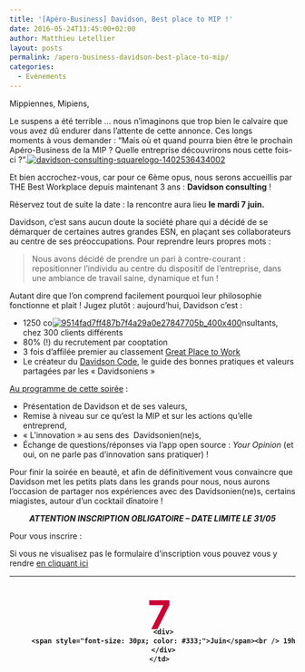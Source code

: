 ```yaml
---
title: '[Apéro-Business] Davidson, Best place to MIP !'
date: 2016-05-24T13:45:00+02:00
author: Matthieu Letellier
layout: posts
permalink: /apero-business-davidson-best-place-to-mip/
categories:
  - Evènements
---
```

Mippiennes, Mipiens,

Le suspens a été terrible &#8230; nous n&#8217;imaginons que trop bien le calvaire que vous avez dû endurer dans l&#8217;attente de cette annonce. Ces longs moments à vous demander : &#8220;Mais où et quand pourra bien être le prochain Apéro-Business de la MIP ? Quelle entreprise découvrirons nous cette fois-ci ?&#8221;.[<img class="alignright wp-image-3600" src="/assets/uploads/2016/05/davidson-consulting-squarelogo-1402536434002.png" alt="davidson-consulting-squarelogo-1402536434002" width="130" height="130" srcset="/assets/uploads/2016/05/davidson-consulting-squarelogo-1402536434002.png 200w, /assets/uploads/2016/05/davidson-consulting-squarelogo-1402536434002-150x150.png 150w, /assets/uploads/2016/05/davidson-consulting-squarelogo-1402536434002-100x100.png 100w" sizes="(max-width: 130px) 100vw, 130px" />](/assets/uploads/2016/05/davidson-consulting-squarelogo-1402536434002.png)

Et bien accrochez-vous, car pour ce 6ème opus, nous serons accueillis par THE Best Workplace depuis maintenant 3 ans : **Davidson consulting** !

Réservez tout de suite la date : la rencontre aura lieu **le mardi 7 juin.**

Davidson, c&#8217;est sans aucun doute la société phare qui a décidé de se démarquer de certaines autres grandes ESN, en plaçant ses collaborateurs au centre de ses préoccupations. Pour reprendre leurs propres mots :

> Nous avons décidé de prendre un pari à contre-courant : repositionner l’individu au centre du dispositif de l’entreprise, dans une ambiance de travail saine, dynamique et fun !

Autant dire que l&#8217;on comprend facilement pourquoi leur philosophie fonctionne et plait ! Jugez plutôt : aujourd&#8217;hui, Davidson c&#8217;est :

  * 1250 co[<img class="wp-image-3601 alignleft" src="/assets/uploads/2016/05/9514fad7ff487b7f4a29a0e27847705b_400x400-300x300.png" alt="9514fad7ff487b7f4a29a0e27847705b_400x400" width="120" height="120" srcset="/assets/uploads/2016/05/9514fad7ff487b7f4a29a0e27847705b_400x400-300x300.png 300w, /assets/uploads/2016/05/9514fad7ff487b7f4a29a0e27847705b_400x400-150x150.png 150w, /assets/uploads/2016/05/9514fad7ff487b7f4a29a0e27847705b_400x400-100x100.png 100w, /assets/uploads/2016/05/9514fad7ff487b7f4a29a0e27847705b_400x400.png 400w" sizes="(max-width: 120px) 100vw, 120px" />](/assets/uploads/2016/05/9514fad7ff487b7f4a29a0e27847705b_400x400.png)nsultants, chez 300 clients différents
  * 80% (!) du recrutement par cooptation
  * 3 fois d&#8217;affilée premier au classement [Great Place to Work](https://www.greatplacetowork.fr/meilleures-entreprises/best-workplaces-france)
  * Le créateur du [Davidson Code](https://www.davidson.fr/le-davidson-code-chapitre-1/), le guide des bonnes pratiques et valeurs partagées par les « Davidsoniens »

<span style="text-decoration: underline;">Au programme de cette soirée</span> :

  * Présentation de Davidson et de ses valeurs,
  * Remise à niveau sur ce qu&#8217;est la MIP et sur les actions qu&#8217;elle entreprend,
  * « L&#8217;innovation » au sens des  Davidsonien(ne)s,
  * Échange de questions/réponses via l&#8217;app open source : _Your Opinion_ (et oui, on ne parle pas d&#8217;innovation sans pratiquer) !

Pour finir la soirée en beauté, et afin de définitivement vous convaincre que Davidson met les petits plats dans les grands pour nous, nous aurons l&#8217;occasion de partager nos expériences avec des Davidsonien(ne)s, certains miagistes, autour d&#8217;un cocktail dînatoire !

<p style="text-align: center;">
  <em><strong>ATTENTION INSCRIPTION OBLIGATOIRE &#8211; DATE LIMITE LE 31/05</strong></em>
</p>

Pour vous inscrire :

Si vous ne visualisez pas le formulaire d&#8217;inscription vous pouvez vous y rendre [en cliquant ici](https://docs.google.com/forms/d/1BTs0nSHjX6p1pR56sM59Zaas6Gk1gOxKJVIebbhEatw/viewform)

<table style="height: 154px;" width="657">
  <tr>
    <td style="padding: 10px; width: 120px; font-weight: bold; vertical-align: middle; text-align: center;">
      <div style="height: 50px; font-size: 70px; color: #cc0033; margin-top: 15px;">
        7
      </div>
      
      <div>
        <span style="font-size: 30px; color: #333;">Juin</span><br /> 19h30
      </div>
    </td>
    
    <td style="padding: 0px; width: 225px; font-weight: bold; font-size: 20px; vertical-align: middle;">
      <p style="text-align: center;">
        <a href="https://www.davidson.fr/" target="_blank">Davidson Consulting</a><br /> <a title="Davidson Consulting" href="https://citymapper.com/go/d37vq6">15 rue de Vanves<br /> 92100 Boulogne Billancourt</a><br /> <a href="https://citymapper.com/go/d37vq6" target="_blank"><img src="https://static.citymapper.com/img/embed/GetMeThere_Citymapper.png" alt="Get directions with Citymapper" /></a>
      </p>
    </td>
    
    <td style="padding-left: 20px; width: 200px; font-weight: bold; font-size: 20px; vertical-align: middle; text-align: left;">
      <a href="/assets/uploads/2010/10/m9.gif"><img class="alignnone size-full wp-image-278" src="/assets/uploads/2010/10/m9.gif" alt="m9" width="21" height="21" /></a>Porte de Saint-Cloud
    </td>
  </tr>
</table>

&nbsp;

